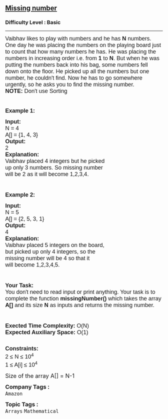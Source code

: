 <h2><a href="https://practice.geeksforgeeks.org/problems/missing-number4257/1?utm_source=youtube&utm_medium=collab_striver_ytdescription&utm_campaign=missing-number">Missing number</a></h2><h3>Difficulty Level : Basic</h3><hr><div class="problems_problem_content__Xm_eO" style="user-select: auto;"><p style="user-select: auto;"><span style="font-family: arial, helvetica, sans-serif; user-select: auto;"><span style="font-size: 18px; user-select: auto;">Vaibhav likes to play with numbers and he has <strong style="user-select: auto;">N</strong> numbers. One day he was&nbsp;placing the numbers on the playing board just to count that how many numbers he has. He was placing the numbers in increasing order i.e. from <strong style="user-select: auto;">1</strong> to <strong style="user-select: auto;">N</strong>. But when he was putting the numbers back into his bag, some numbers fell down onto the floor. He picked up all the numbers but one number, he couldn't find. Now he has to go somewhere urgently, so he asks you to find the missing number.<br style="user-select: auto;">
<strong style="user-select: auto;">NOTE: </strong>Don't use Sorting<br style="user-select: auto;">
<br style="user-select: auto;">
<br style="user-select: auto;">
<strong style="user-select: auto;">Example 1:</strong></span></span></p>

<pre style="user-select: auto;"><span style="font-family: arial, helvetica, sans-serif; user-select: auto;"><span style="font-size: 18px; user-select: auto;"><strong style="user-select: auto;">Input:   </strong>                                                    
N = 4                                        
A[] = {1, 4, 3}
<strong style="user-select: auto;">Output:</strong>
2     
<strong style="user-select: auto;">Explanation:</strong>
Vaibhav placed 4 integers but he picked
up only 3 numbers. So missing number
will be 2 as it will become 1,2,3,4.</span></span></pre>

<p style="user-select: auto;">&nbsp;</p>

<p style="user-select: auto;"><span style="font-family: arial, helvetica, sans-serif; user-select: auto;"><span style="font-size: 18px; user-select: auto;"><strong style="user-select: auto;">Example 2:</strong></span></span></p>

<pre style="user-select: auto;"><span style="font-family: arial, helvetica, sans-serif; user-select: auto;"><span style="font-size: 18px; user-select: auto;"><strong style="user-select: auto;">Input:   </strong>                     
N = 5
A[] = {2, 5, 3, 1}
<strong style="user-select: auto;">Output:</strong>
4
<strong style="user-select: auto;">Explanation:</strong>
Vaibhav placed 5 integers on the board,
but picked up only 4 integers, so the
missing number will be 4 so that it
will become 1,2,3,4,5.</span></span></pre>

<p style="user-select: auto;">&nbsp;</p>

<p style="user-select: auto;"><span style="font-family: arial, helvetica, sans-serif; user-select: auto;"><span style="font-size: 18px; user-select: auto;"><strong style="user-select: auto;">Your Task:&nbsp;&nbsp;</strong><br style="user-select: auto;">
You don't need to read input or print anything. Your task is to complete the function&nbsp;<strong style="user-select: auto;">missingNumber()</strong>&nbsp;which takes the array <strong style="user-select: auto;">A[]</strong> and its size <strong style="user-select: auto;">N</strong><strong style="user-select: auto;"> </strong>as inputs and returns the missing number.</span></span></p>

<p style="user-select: auto;">&nbsp;</p>

<p style="user-select: auto;"><span style="font-family: arial, helvetica, sans-serif; user-select: auto;"><span style="font-size: 18px; user-select: auto;"><strong style="user-select: auto;">Exected Time Complexity:</strong> O(N)<br style="user-select: auto;">
<strong style="user-select: auto;">Expected Auxiliary Space:</strong> O(1)</span></span></p>

<p style="user-select: auto;"><br style="user-select: auto;">
<span style="font-family: arial, helvetica, sans-serif; user-select: auto;"><span style="font-size: 18px; user-select: auto;"><strong style="user-select: auto;">Constraints:</strong><br style="user-select: auto;">
2 ≤ N ≤ 10<sup style="user-select: auto;">4</sup><br style="user-select: auto;">
1 ≤ A[i] ≤ 10<sup style="user-select: auto;">4</sup></span></span></p>

<p style="user-select: auto;"><span style="font-size: 18px; user-select: auto;">Size of the array A[] =&nbsp;N-1&nbsp;</span></p>
</div><p><span style=font-size:18px><strong>Company Tags : </strong><br><code>Amazon</code>&nbsp;<br><p><span style=font-size:18px><strong>Topic Tags : </strong><br><code>Arrays</code>&nbsp;<code>Mathematical</code>&nbsp;